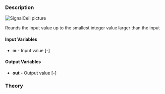 ### Description
![SignalCeil picture](SignalCeil.svg)

Rounds the input value up to the smallest integer value larger than the input

#### Input Variables
* **in** - Input value [-]

#### Output Variables
* **out** - Output value [-]

### Theory
<!---EQUATION out = \lceil in \rceil--->

